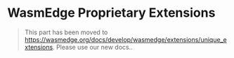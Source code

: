 # WasmEdge Proprietary Extensions

> This part has been moved to <https://wasmedge.org/docs/develop/wasmedge/extensions/unique_extensions>. Please use our new docs..

